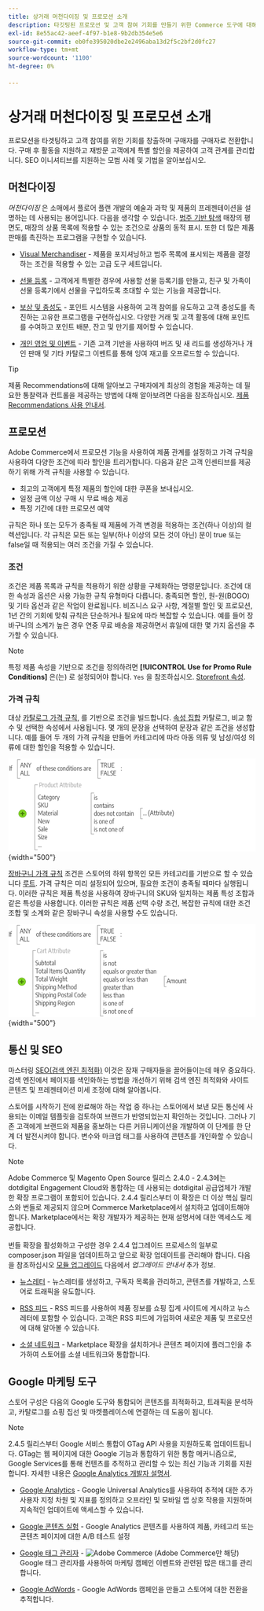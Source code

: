 ```yaml
---
title: 상거래 머천다이징 및 프로모션 소개
description: 타깃팅된 프로모션 및 고객 참여 기회를 만들기 위한 Commerce 도구에 대해 알아봅니다.
exl-id: 8e55ac42-aeef-4f97-b1e8-9b2db354e5e6
source-git-commit: eb0fe395020dbe2e2496aba13d2f5c2bf2d0fc27
workflow-type: tm+mt
source-wordcount: '1100'
ht-degree: 0%

---
```


# 상거래 머천다이징 및 프로모션 소개

프로모션을 타겟팅하고 고객 참여를 위한 기회를 창출하며 구매자를 구매자로 전환합니다. 구매 후 활동을 지원하고 재방문 고객에게 특별 할인을 제공하여 고객 관계를 관리합니다. SEO 이니셔티브를 지원하는 모범 사례 및 기법을 알아보십시오.

## 머천다이징

_머천다이징_ 은 소매에서 플로어 플랜 개발의 예술과 과학 및 제품의 프레젠테이션을 설명하는 데 사용되는 용어입니다. 다음을 생각할 수 있습니다. [범주 기반 탐색](../catalog/navigation-top.md) 매장의 평면도, 매장의 상품 목록에 적용할 수 있는 조건으로 상품의 동적 표시. 또한 더 많은 제품 판매를 촉진하는 프로그램을 구현할 수 있습니다.

- [Visual Merchandiser](visual-merchandiser.md) - 제품을 포지셔닝하고 범주 목록에 표시되는 제품을 결정하는 조건을 적용할 수 있는 고급 도구 세트입니다.

- [선물 등록](gift-registries.md) - 고객에게 특별한 경우에 사용할 선물 등록기를 만들고, 친구 및 가족이 선물 등록기에서 선물을 구입하도록 초대할 수 있는 기능을 제공합니다.

- [보상 및 충성도](rewards-loyalty.md) - 포인트 시스템을 사용하여 고객 참여를 유도하고 고객 충성도를 촉진하는 고유한 프로그램을 구현하십시오. 다양한 거래 및 고객 활동에 대해 포인트를 수여하고 포인트 배분, 잔고 및 만기를 제어할 수 있습니다.

- [개인 영업 및 이벤트](events-private-sales.md) - 기존 고객 기반을 사용하여 버즈 및 새 리드를 생성하거나 개인 판매 및 기타 카탈로그 이벤트를 통해 잉여 재고를 오프로드할 수 있습니다.

>[!TIP]
>
>제품 Recommendations에 대해 알아보고 구매자에게 최상의 경험을 제공하는 데 필요한 통찰력과 컨트롤을 제공하는 방법에 대해 알아보려면 다음을 참조하십시오. [제품 Recommendations 사용 안내서](https://experienceleague.adobe.com/docs/commerce-merchant-services/product-recommendations/guide-overview.html).

## 프로모션

Adobe Commerce에서 프로모션 기능을 사용하여 제품 관계를 설정하고 가격 규칙을 사용하여 다양한 조건에 따라 할인을 트리거합니다. 다음과 같은 고객 인센티브를 제공하기 위해 가격 규칙을 사용할 수 있습니다.

- 최고의 고객에게 특정 제품의 할인에 대한 쿠폰을 보내십시오.
- 일정 금액 이상 구매 시 무료 배송 제공
- 특정 기간에 대한 프로모션 예약

규칙은 하나 또는 모두가 충족될 때 제품에 가격 변경을 적용하는 조건(하나 이상)의 컬렉션입니다. 각 규칙은 모든 또는 일부(하나 이상의 모든 것이 아닌) 문이 true 또는 false일 때 적용되는 여러 조건을 가질 수 있습니다.

### 조건

조건은 제품 목록과 규칙을 적용하기 위한 상황을 구체화하는 명령문입니다. 조건에 대한 속성과 옵션은 사용 가능한 규칙 유형마다 다릅니다. 충족되면 할인, 원-원(BOGO) 및 기타 옵션과 같은 작업이 완료됩니다. 비즈니스 요구 사항, 계절별 할인 및 프로모션, 1년 간의 기회에 맞춰 규칙은 단순하거나 필요에 따라 복잡할 수 있습니다. 예를 들어 장바구니의 소계가 높은 경우 연중 무료 배송을 제공하면서 휴일에 대한 몇 가지 옵션을 추가할 수 있습니다.

>[!NOTE]
>
>특정 제품 속성을 기반으로 조건을 정의하려면 **[!UICONTROL Use for Promo Rule Conditions]** 은(는) 로 설정되어야 합니다. `Yes` 을 참조하십시오. [Storefront 속성](../catalog/attribute-product-create.md).


### 가격 규칙

대상 [카탈로그 가격 규칙](price-rules-catalog.md), 를 기반으로 조건을 빌드합니다. [속성 집합](../catalog/attribute-sets.md) 카탈로그, 비교 함수 및 선택한 속성에서 사용됩니다. 몇 개의 문장을 선택하여 문장과 같은 조건을 생성합니다. 예를 들어 두 개의 가격 규칙을 만들어 카테고리에 따라 아동 의류 및 남성/여성 의류에 대한 할인을 적용할 수 있습니다.

![다이어그램 - 카탈로그 가격 규칙 예](./assets/diagram-catalog-price-rules.png){width="500"}

[장바구니 가격 규칙](price-rules-cart.md) 조건은 스토어의 하위 항목인 모든 카테고리를 기반으로 할 수 있습니다 [루트](../catalog/category-root.md). 가격 규칙은 미리 설정되어 있으며, 필요한 조건이 충족될 때마다 실행됩니다. 이러한 규칙은 제품 특성을 사용하여 장바구니의 SKU와 일치하는 제품 특성 조합과 같은 특성을 사용합니다. 이러한 규칙은 제품 선택 수량 조건, 복잡한 규칙에 대한 조건 조합 및 소계와 같은 장바구니 속성을 사용할 수도 있습니다.

![다이어그램 - 장바구니 가격 규칙 예](./assets/diagram-cart-price-rules.png){width="500"}

## 통신 및 SEO

마스터링 [SEO(검색 엔진 최적화)](seo-overview.md) 이것은 잠재 구매자들을 끌어들이는데 매우 중요하다. 검색 엔진에서 페이지를 색인화하는 방법을 개선하기 위해 검색 엔진 최적화와 사이트 콘텐츠 및 프레젠테이션 미세 조정에 대해 알아봅니다.

스토어를 시작하기 전에 완료해야 하는 작업 중 하나는 스토어에서 보낸 모든 통신에 사용되는 이메일 템플릿을 검토하여 브랜드가 반영되었는지 확인하는 것입니다. 그러나 기존 고객에게 브랜드와 제품을 홍보하는 다른 커뮤니케이션을 개발하여 이 단계를 한 단계 더 발전시켜야 합니다. 변수와 마크업 태그를 사용하여 콘텐츠를 개인화할 수 있습니다.

>[!NOTE]
>
>Adobe Commerce 및 Magento Open Source 릴리스 2.4.0 - 2.4.3에는 dotdigital Engagement Cloud와 통합하는 데 사용되는 dotdigital 공급업체가 개발한 확장 프로그램이 포함되어 있습니다. 2.4.4 릴리스부터 이 확장은 더 이상 핵심 릴리스와 번들로 제공되지 않으며 Commerce Marketplace에서 설치하고 업데이트해야 합니다. Marketplace에서는 확장 개발자가 제공하는 현재 설명서에 대한 액세스도 제공합니다.
><br><br>
>번들 확장을 활성화하고 구성한 경우 2.4.4 업그레이드 프로세스의 일부로 composer.json 파일을 업데이트하고 앞으로 확장 업데이트를 관리해야 합니다. 다음을 참조하십시오 [모듈 업그레이드](https://experienceleague.adobe.com/docs/commerce-operations/upgrade-guide/modules/upgrade.html) 다음에서 _업그레이드 안내서_ 추가 정보.

- [뉴스레터](newsletters.md) - 뉴스레터를 생성하고, 구독자 목록을 관리하고, 콘텐츠를 개발하고, 스토어로 트래픽을 유도합니다.

- [RSS 피드](social-rss.md#rss-feeds) - RSS 피드를 사용하여 제품 정보를 쇼핑 집계 사이트에 게시하고 뉴스레터에 포함할 수 있습니다. 고객은 RSS 피드에 가입하여 새로운 제품 및 프로모션에 대해 알아볼 수 있습니다.

- [소셜 네트워크](social-rss.md#social-networks) - Marketplace 확장을 설치하거나 콘텐츠 페이지에 플러그인을 추가하여 스토어를 소셜 네트워크와 통합합니다.

## Google 마케팅 도구

스토어 구성은 다음의 Google 도구와 통합되어 콘텐츠를 최적화하고, 트래픽을 분석하고, 카탈로그를 쇼핑 집선 및 마켓플레이스에 연결하는 데 도움이 됩니다.

>[!NOTE]
>
>2.4.5 릴리스부터 Google 서비스 통합이 GTag API 사용을 지원하도록 업데이트됩니다. GTag는 웹 페이지에 대한 Google 기능과 통합하기 위한 통합 메커니즘으로, Google Services를 통해 컨텐츠를 추적하고 관리할 수 있는 최신 기능과 기회를 지원합니다. 자세한 내용은 [Google Analytics 개발자 설명서](https://developers.google.com/analytics/devguides/collection/gtagjs).

- [Google Analytics](google-analytics.md) - Google Universal Analytics를 사용하여 추적에 대한 추가 사용자 지정 차원 및 지표를 정의하고 오프라인 및 모바일 앱 상호 작용을 지원하며 지속적인 업데이트에 액세스할 수 있습니다.

- [Google 콘텐츠 실험](google-content-experiments.md) - Google Analytics 콘텐츠를 사용하여 제품, 카테고리 또는 콘텐츠 페이지에 대한 A/B 테스트 설정

- [Google 태그 관리자](google-tag-manager.md) - ![Adobe Commerce](../assets/adobe-logo.svg) (Adobe Commerce만 해당) Google 태그 관리자를 사용하여 마케팅 캠페인 이벤트와 관련된 많은 태그를 관리합니다.

- [Google AdWords](google-adwords.md) - Google AdWords 캠페인을 만들고 스토어에 대한 전환을 추적합니다.
